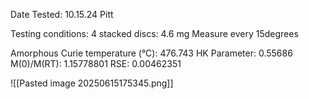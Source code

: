 Date Tested:  10.15.24 Pitt

Testing conditions:
4 stacked discs: 4.6 mg
Measure every 15degrees

Amorphous Curie temperature (°C): 476.743
HK Parameter: 0.55686
M(0)/M(RT): 1.15778801
RSE: 0.00462351

<!-- PUBLISH STOP -->
![[Pasted image 20250615175345.png]]

